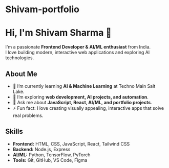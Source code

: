 # Shivam-portfolio

# Hi, I'm Shivam Sharma 👋
I'm a passionate **Frontend Developer & AI/ML enthusiast** from India.  
I love building modern, interactive web applications and exploring AI technologies.

## About Me
- 🔭 I’m currently learning **AI & Machine Learning** at Techno Main Salt Lake.  
- 🌱 I’m exploring **web development, AI projects, and automation**.  
- 💬 Ask me about **JavaScript, React, AI/ML, and portfolio projects**.  
- ⚡ Fun fact: I love creating visually appealing, interactive apps that solve real problems.

## Skills
- **Frontend:** HTML, CSS, JavaScript, React, Tailwind CSS  
- **Backend:** Node.js, Express  
- **AI/ML:** Python, TensorFlow, PyTorch  
- **Tools:** Git, GitHub, VS Code, Figma
